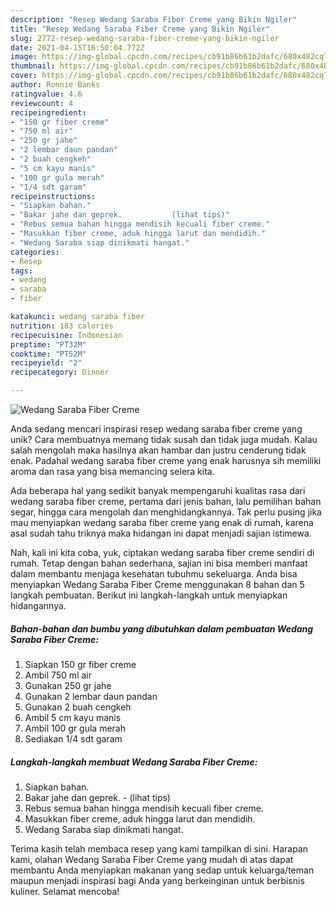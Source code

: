 ```yaml
---
description: "Resep Wedang Saraba Fiber Creme yang Bikin Ngiler"
title: "Resep Wedang Saraba Fiber Creme yang Bikin Ngiler"
slug: 2772-resep-wedang-saraba-fiber-creme-yang-bikin-ngiler
date: 2021-04-15T16:50:04.772Z
image: https://img-global.cpcdn.com/recipes/cb91b86b61b2dafc/680x482cq70/wedang-saraba-fiber-creme-foto-resep-utama.jpg
thumbnail: https://img-global.cpcdn.com/recipes/cb91b86b61b2dafc/680x482cq70/wedang-saraba-fiber-creme-foto-resep-utama.jpg
cover: https://img-global.cpcdn.com/recipes/cb91b86b61b2dafc/680x482cq70/wedang-saraba-fiber-creme-foto-resep-utama.jpg
author: Ronnie Banks
ratingvalue: 4.6
reviewcount: 4
recipeingredient:
- "150 gr fiber creme"
- "750 ml air"
- "250 gr jahe"
- "2 lembar daun pandan"
- "2 buah cengkeh"
- "5 cm kayu manis"
- "100 gr gula merah"
- "1/4 sdt garam"
recipeinstructions:
- "Siapkan bahan."
- "Bakar jahe dan geprek.           (lihat tips)"
- "Rebus semua bahan hingga mendisih kecuali fiber creme."
- "Masukkan fiber creme, aduk hingga larut dan mendidih."
- "Wedang Saraba siap dinikmati hangat."
categories:
- Resep
tags:
- wedang
- saraba
- fiber

katakunci: wedang saraba fiber 
nutrition: 183 calories
recipecuisine: Indonesian
preptime: "PT32M"
cooktime: "PT52M"
recipeyield: "2"
recipecategory: Dinner

---
```



![Wedang Saraba Fiber Creme](https://img-global.cpcdn.com/recipes/cb91b86b61b2dafc/680x482cq70/wedang-saraba-fiber-creme-foto-resep-utama.jpg)

Anda sedang mencari inspirasi resep wedang saraba fiber creme yang unik? Cara membuatnya memang tidak susah dan tidak juga mudah. Kalau salah mengolah maka hasilnya akan hambar dan justru cenderung tidak enak. Padahal wedang saraba fiber creme yang enak harusnya sih memiliki aroma dan rasa yang bisa memancing selera kita.

Ada beberapa hal yang sedikit banyak mempengaruhi kualitas rasa dari wedang saraba fiber creme, pertama dari jenis bahan, lalu pemilihan bahan segar, hingga cara mengolah dan menghidangkannya. Tak perlu pusing jika mau menyiapkan wedang saraba fiber creme yang enak di rumah, karena asal sudah tahu triknya maka hidangan ini dapat menjadi sajian istimewa.




Nah, kali ini kita coba, yuk, ciptakan wedang saraba fiber creme sendiri di rumah. Tetap dengan bahan sederhana, sajian ini bisa memberi manfaat dalam membantu menjaga kesehatan tubuhmu sekeluarga. Anda bisa menyiapkan Wedang Saraba Fiber Creme menggunakan 8 bahan dan 5 langkah pembuatan. Berikut ini langkah-langkah untuk menyiapkan hidangannya.

<!--inarticleads1-->

##### Bahan-bahan dan bumbu yang dibutuhkan dalam pembuatan Wedang Saraba Fiber Creme:

1. Siapkan 150 gr fiber creme
1. Ambil 750 ml air
1. Gunakan 250 gr jahe
1. Gunakan 2 lembar daun pandan
1. Gunakan 2 buah cengkeh
1. Ambil 5 cm kayu manis
1. Ambil 100 gr gula merah
1. Sediakan 1/4 sdt garam




<!--inarticleads2-->

##### Langkah-langkah membuat Wedang Saraba Fiber Creme:

1. Siapkan bahan.
1. Bakar jahe dan geprek. -           (lihat tips)
1. Rebus semua bahan hingga mendisih kecuali fiber creme.
1. Masukkan fiber creme, aduk hingga larut dan mendidih.
1. Wedang Saraba siap dinikmati hangat.




Terima kasih telah membaca resep yang kami tampilkan di sini. Harapan kami, olahan Wedang Saraba Fiber Creme yang mudah di atas dapat membantu Anda menyiapkan makanan yang sedap untuk keluarga/teman maupun menjadi inspirasi bagi Anda yang berkeinginan untuk berbisnis kuliner. Selamat mencoba!

